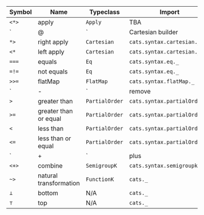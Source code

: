 | Symbol | Name                   | Typeclass      | Import                       | Source                                              |
| ------ | ---------------------- | ------------   | --------------------------   | -------------------------------------------------   |
| `<*>`  | apply                  | `Apply`        | TBA                          | core/src/main/scala/cats/Apply.scala                |
| `|@|`  | Cartesian builder      | `Cartesian`    | `cats.syntax.cartesian._`    | core/src/main/scala/cats/Cartesian.scala            |
| `*>`   | right apply            | `Cartesian`    | `cats.syntax.cartesian._`    | core/src/main/scala/cats/Cartesian.scala            |
| `<*`   | left apply             | `Cartesian`    | `cats.syntax.cartesian._`    | core/src/main/scala/cats/Cartesian.scala            |
| `===`  | equals                 | `Eq`           | `cats.syntax.eq._`           | kernel/src/main/scala/cats/kernel/Eq.scala          |
| `=!=`  | not equals             | `Eq`           | `cats.syntax.eq._`           | kernel/src/main/scala/cats/kernel/Eq.scala          |
| `>>=`  | flatMap                | `FlatMap`      | `cats.syntax.flatMap._`      | core/src/main/scala/cats/FlatMap.scala              |
| `|-|`  | remove                 | `Group`        | `cats.syntax.group._`        | kernel/src/main/scala/cats/kernel/Group.scala       |
| `>`    | greater than           | `PartialOrder` | `cats.syntax.partialOrder._` | kernel/src/main/scala/cats/kernel/PartialOrder.scala|
| `>=`   | greater than or equal  | `PartialOrder` | `cats.syntax.partialOrder._` | kernel/src/main/scala/cats/kernel/PartialOrder.scala|
| `<`    | less than              | `PartialOrder` | `cats.syntax.partialOrder._` | kernel/src/main/scala/cats/kernel/PartialOrder.scala|
| `<=`   | less than or equal     | `PartialOrder` | `cats.syntax.partialOrder._` | kernel/src/main/scala/cats/kernel/PartialOrder.scala|
| `|+|`  | plus                   | `Semigroup`    | `cats.syntax.semigroup._`    | kernel/src/main/scala/cats/kernel/Semigroup.scala   |
| `<+>`  | combine                | `SemigroupK`   | `cats.syntax.semigroupk._`   | core/src/main/scala/cats/SemigroupK.scala           |
| `~>`   | natural transformation | `FunctionK`    | `cats._`                     | core/src/main/scala/cats/arrow/FunctionK.scala      |
| `⊥`    | bottom                 |  N/A           | `cats._`                     | core/src/main/scala/cats/package.scala              |
| `⊤`    | top                    |  N/A           | `cats._`                     | core/src/main/scala/cats/package.scala              |